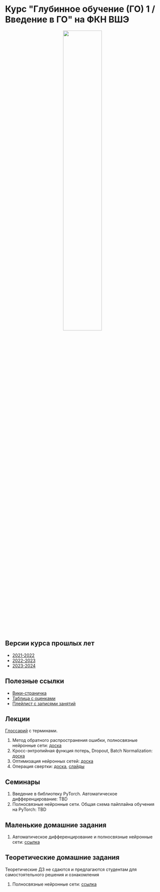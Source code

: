 # Курс "Глубинное обучение (ГО) 1 / Введение в ГО" на ФКН ВШЭ

<p align="center">
  <img src="image.png" width="50%"/>
</p>

## Версии курса прошлых лет

* [2021-2022](https://github.com/xiyori/intro-to-dl-hse/tree/2021-2022)
* [2022-2023](https://github.com/xiyori/intro-to-dl-hse/tree/2022-2023)
* [2023-2024](https://github.com/xiyori/intro-to-dl-hse/tree/2023-2024)

## Полезные ссылки

* [Вики-страничка](http://wiki.cs.hse.ru/Глубинное_обучение_1_24/25)
* [Таблица с оценками](https://docs.google.com/spreadsheets/d/1Q7_OYJHbOuAhwWgUG95fUut95Krxp1IqS5y8nf6caNs/edit?usp=sharing)
* [Плейлист с записями занятий](https://disk.yandex.ru/d/UK_cfbL9MqWF8A)

## Лекции

[Глоссарий](https://github.com/isadrtdinov/intro-to-dl-hse/blob/2024-2025/glossary.md) с терминами.
1. Метод обратного распространения ошибки, полносвязные нейронные сети: [доска](https://github.com/xiyori/intro-to-dl-hse/blob/2024-2025/lecture-notes/notes-01-mlp.pdf)
2. Кросс-энтропийная функция потерь, Dropout, Batch Normalization: [доска](https://github.com/xiyori/intro-to-dl-hse/blob/2024-2025/lecture-notes/notes-02-dropout-batchnorm.pdf)
3. Оптимизация нейронных сетей: [доска](https://github.com/xiyori/intro-to-dl-hse/blob/2024-2025/lecture-notes/notes-03-optimization.pdf)
4. Операция свертки: [доска](https://github.com/xiyori/intro-to-dl-hse/blob/2024-2025/lecture-notes/notes-04-convolution.pdf), [слайды](https://github.com/xiyori/intro-to-dl-hse/blob/2024-2025/lecture-notes/notes-05-cnn.pdf)

## Семинары

1. Введение в библиотеку PyTorch. Автоматическое дифференцирование: TBD
2. Полносвязные нейронные сети. Общая схема пайплайна обучения на PyTorch: TBD

## Маленькие домашние задания

1. Автоматическое дифференцирование и полносвязные нейронные сети: [ссылка](https://github.com/xiyori/intro-to-dl-hse/tree/2024-2025/homeworks-small/shw-01-mlp)

## Теоретические домашние задания

Теоретические ДЗ не сдаются и предлагаются студентам для самостоятельного решения и ознакомления

1. Полносвязные нейронные сети: [ссылка](https://github.com/xiyori/intro-to-dl-hse/blob/2024-2025/homeworks-theory/thw-01-mlp.pdf)
